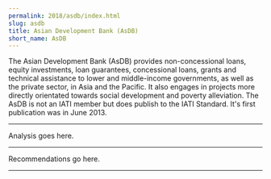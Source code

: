 ```yaml
---
permalink: 2018/asdb/index.html
slug: asdb
title: Asian Development Bank (AsDB)
short_name: AsDB
---
```


The Asian Development Bank (AsDB) provides non-concessional loans, equity investments, loan guarantees, concessional loans, grants and technical assistance to lower and middle-income governments, as well as the private sector, in Asia and the Pacific. It also engages in projects more directly orientated towards social development and poverty alleviation. The AsDB is not an IATI member but does publish to the IATI Standard. It's first publication was in June 2013. 

---

Analysis goes here.

---

Recommendations go here.

---
